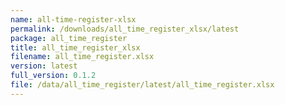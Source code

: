 ```yaml
---
name: all-time-register-xlsx
permalink: /downloads/all_time_register_xlsx/latest
package: all_time_register
title: all_time_register_xlsx
filename: all_time_register.xlsx
version: latest
full_version: 0.1.2
file: /data/all_time_register/latest/all_time_register.xlsx
---
```

